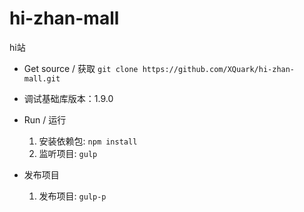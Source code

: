 # hi-zhan-mall
hi站

- Get source / 获取
`git clone https://github.com/XQuark/hi-zhan-mall.git`

- 调试基础库版本：1.9.0

- Run / 运行
  1. 安装依赖包: `npm install`
  2. 监听项目: `gulp`

- 发布项目
  1. 发布项目: `gulp-p`


